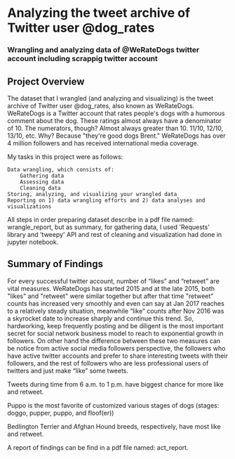 # Analyzing the tweet archive of Twitter user @dog_rates
### Wrangling and analyzing data of @WeRateDogs twitter account including scrappig twitter account

## Project Overview

The dataset that I wrangled (and analyzing and visualizing) is the tweet archive of Twitter user @dog_rates, also known as WeRateDogs. WeRateDogs is a Twitter account that rates people's dogs with a humorous comment about the dog. These ratings almost always have a denominator of 10. The numerators, though? Almost always greater than 10. 11/10, 12/10, 13/10, etc. Why? Because "they're good dogs Brent." WeRateDogs has over 4 million followers and has received international media coverage.

My tasks in this project were as follows:
	
	Data wrangling, which consists of: 
		Gathering data
		Assessing data
		Cleaning data
	Storing, analyzing, and visualizing your wrangled data
	Reporting on 1) data wrangling efforts and 2) data analyses and visualizations

All steps in order preparing dataset describe in a pdf file named: wrangle_report, but as summary, for gathering data, I used 'Requests' library and 'tweepy' API and rest of cleaning and visualization had done in jupyter notebook.

## Summary of Findings

For every successful twitter account, number of “likes” and “retweet” are vital measures. WeRateDogs has started 2015 and at the late 2015, both "likes" and "retweet" were similar together but after that time "retweet" counts has increased very smoothly and even can say at Jan 2017 reaches to a relatively steady situation, meanwhile “like” counts after Nov 2016 was a skyrocket date to increase sharply and continue this trend. So, hardworking, keep frequently posting and be diligent is the most important secret for social network business model to reach to exponential growth in followers. On other hand the difference between these two measures can be notice from active social media followers perspective, the followers who have active twitter accounts and prefer to share interesting tweets with their followers, and the rest of followers who are less professional users of twitters and just make “like” some tweets.

Tweets during time from 6 a.m. to 1 p.m. have biggest chance for more like and retweet.

Puppo is the most favorite of customized various stages of dogs (stages: doggo, pupper, puppo, and floof(er))

Bedlington Terrier and Afghan Hound breeds, respectively, have most like and retweet.

A report of findings can be find in a pdf file named: act_report.
